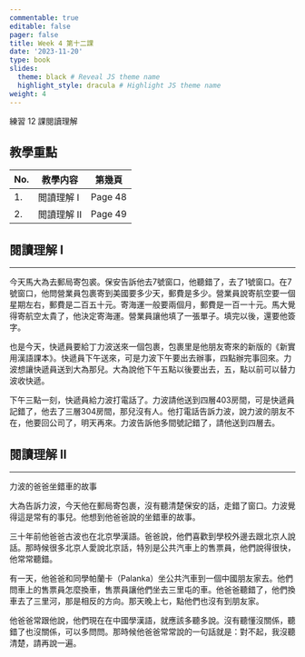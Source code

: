 ```yaml
---
commentable: true
editable: false
pager: false
title: Week 4 第十二課
date: '2023-11-20'
type: book
slides:
  theme: black # Reveal JS theme name
  highlight_style: dracula # Highlight JS theme name
weight: 4
---
```


練習 12 課閱讀理解

<!--more-->
## 教學重點

|No.|教學内容|第幾頁|
|---|---|---|
|1.|閲讀理解 I|Page 48|
|2.|閲讀理解 II|Page 49|

## 閱讀理解 I
---

今天馬大為去郵局寄包裘。保安告訴他去7號窗口，他聽錯了，去了1號窗口。在7號窗口，他問營業員包裹寄到美國要多少天，郵費是多少。營業員說寄航空要一個星期左右，郵費是二百五十元。寄海運一般要兩個月，郵費是一百一十元。馬大覺得寄航空太貴了，他決定寄海運。營業員讓他填了一張單子。填完以後，還要他簽字。

也是今天，快遞員要給丁力波送來一個包裹，包裹里是他朋友寄來的新版的《新實用漢語課本》。快遞員下午送來，可是力波下午要出去辦事，四點辦完事回來。力波想讓快遞員送到大為那兒。大為說他下午五點以後要出去，五，點以前可以替力波收快遞。

下午三點一刻，快遞員給力波打電話了。力波請他送到四層403房間，可是快遞員記錯了，他去了三層304房間，那兒沒有人。他打電話告訴力波，說力波的朋友不在，他要回公司了，明天再來。力波告訴他多間號記錯了，請他送到四層去。



## 閱讀理解 II
---

力波的爸爸坐錯車的故事

大為告訴力波，今天他在郵局寄包裹，沒有聽清楚保安的話，走錯了窗口。力波覺得這是常有的事兒。他想到他爸爸說的坐錯車的故事。

三十年前他爸爸古波也在北京學漢語。爸爸說，他們喜歡到學校外邊去跟北京人說話。那時候很多北京人愛說北京話，特別是公共汽車上的售票員，他們說得很快，他常常聽錯。

有一天，他爸爸和同學帕蘭卡（Palanka）坐公共汽車到一個中國朋友家去。他們問車上的售票員怎麼換車，售票員讓他們坐去三里屯的車。他爸爸聽錯了，他們換車去了三里河，那是相反的方向。那天晚上七，點他們也沒有到朋友家。

他爸爸常跟他說，他們現在在中國學漢語，就應該多聽多說。沒有聽懂沒關係，聽錯了也沒關係，可以多問問。那時候他爸爸常常說的一句話就是：對不起，我沒聽清楚，請再說一遍。